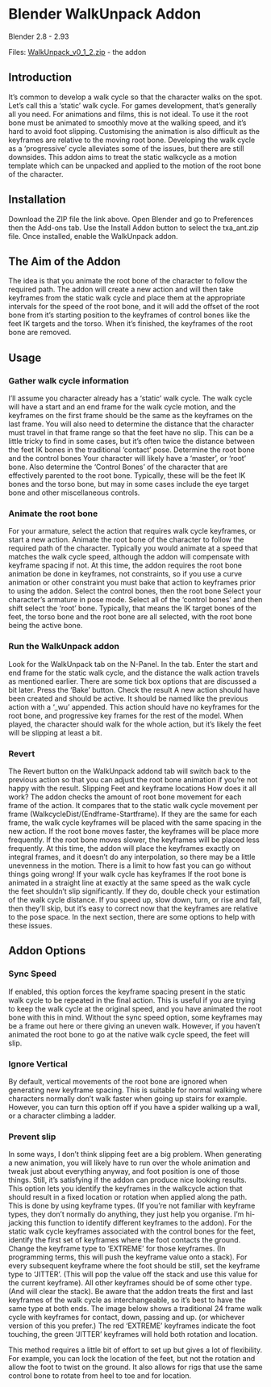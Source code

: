 # Blender WalkUnpack Addon

Blender 2.8 - 2.93

Files:
[WalkUnpack_v0_1_2.zip](https://github.com/nerk987/WalkUnpack/releases/download/v0.1.2/WalkUnpack_v0_1_2.zip) - the addon


## Introduction

It’s common to develop a walk cycle so that the character walks on the spot. Let’s call this a ‘static’ walk cycle. For games development, that’s generally all you need. For animations and films, this is not ideal. To use it the root bone must be animated to smoothly move at the walking speed, and it’s hard to avoid foot slipping. Customising the animation is also difficult as the keyframes are relative to the moving root bone.
Developing the walk cycle as a ‘progressive’ cycle alleviates some of the issues, but there are still downsides.
This addon aims to treat the static walkcycle as a motion template which can be unpacked and applied to the motion of the root bone of the character.

## Installation

Download the ZIP file the link above. Open Blender and go to Preferences then the Add-ons tab.
Use the Install Addon button to select the txa_ant.zip file. Once installed, enable the WalkUnpack addon.
## The Aim of the Addon
The idea is that you animate the root bone of the character to follow the required path. The addon will create a new action and will then take keyframes from the static walk cycle and place them at the appropriate intervals for the speed of the root bone, and it will add the offset of the root bone from it’s starting position to the keyframes of control bones like the feet IK targets and the torso. When it’s finished, the keyframes of the root bone are removed.

## Usage

### Gather walk cycle information
I’ll assume you character already has a ‘static’ walk cycle. The walk cycle will have a start and an end frame for the walk cycle motion, and the keyframes on the first frame should be the same as the keyframes on the last frame. You will also need to determine the distance that the character must travel in that frame range so that the feet have no slip. This can be a little tricky to find in some cases, but it’s often twice the distance between the feet IK bones in the traditional ‘contact’ pose.
Determine the root bone and the control bones
Your character will likely have a ‘master’, or ‘root’ bone. Also determine the ‘Control Bones’ of the character that are effectively parented to the root bone. Typically, these will be the feet IK bones and the torso bone, but may in some cases include the eye target bone and other miscellaneous controls. 
### Animate the root bone
For your armature, select the action that requires walk cycle keyframes, or start a new action. Animate the root bone of the character to follow the required path of the character. Typically you would animate at a speed that matches the walk cycle speed, although the addon will compensate with keyframe spacing if not. At this time, the addon requires the root bone animation be done in keyframes, not constraints, so if you use a curve animation or other constraint you must bake that action to keyframes prior to using the addon.
Select the control bones, then the root bone
Select your character’s armature in pose mode. Select all of the ‘control bones’ and then shift select the ‘root’ bone. Typically, that means the IK target bones of the feet, the torso bone and the root bone are all selected, with the root bone being the active bone.
### Run the WalkUnpack addon 
Look for the WalkUnpack tab on the N-Panel. In the tab. Enter the start and end frame for the static walk cycle, and the distance the walk action travels as mentioned earlier.
There are some tick box options that are discussed a bit later. Press the ‘Bake’ button.
Check the result
A new action should have been created and should be active. It should be named like the previous action with a ‘_wu’ appended. This action should have no keyframes for the root bone, and progressive key frames for the rest of the model. When played, the character should walk for the whole action, but it’s likely the feet will be slipping at least a bit.
### Revert
The Revert button on the WalkUnpack addond tab will switch back to the previous action so that you can adjust the root bone animation if you’re not happy with the result.
Slipping Feet and keyframe locations
How does it all work? The addon checks the amount of root bone movement for each frame of the action. It compares that to the static walk cycle movement per frame (WalkcycleDist/(Endframe-Startframe). If they are the same for each frame, the walk cycle keyframes will be placed with the same spacing in the new action. If the root bone moves faster, the keyframes will be place more frequently. If the root bone moves slower, the keyframes will be placed less frequently.
At this time, the addon will place the keyframes exactly on integral frames, and it doesn’t do any interpolation, so there may be a little unevenness in the motion. There is a limit to how fast you can go without things going wrong! If your walk cycle has keyframes
If the root bone is animated in a straight line at exactly at the same speed as the walk cycle the feet shouldn’t slip significantly. If they do, double check your estimation of the walk cycle distance. If you speed up, slow down, turn, or rise and fall, then they’ll skip, but it’s easy to correct now that the keyframes are relative to the pose space. In the next section, there are some options to help with these issues.
## Addon Options
### Sync Speed
If enabled, this option forces the keyframe spacing present in the static walk cycle to be repeated in the final action.
This is useful if you are trying to keep the walk cycle at the original speed, and you have animated the root bone with this in mind. Without the sync speed option, some keyframes may be a frame out here or there giving an uneven walk. However, if you haven’t animated the root bone to go at the native walk cycle speed, the feet will slip.
### Ignore Vertical
By default, vertical movements of the root bone are ignored when generating new keyframe spacing. This is suitable for normal walking where characters normally don’t walk faster when going up stairs for example. However, you can turn this option off if you have a spider walking up a wall, or a character climbing a ladder.
### Prevent slip
In some ways, I don’t think slipping feet are a big problem. When generating a new animation, you will likely have to run over the whole animation and tweak just about everything anyway, and foot position is one of those things. Still, it’s satisfying if the addon can produce nice looking results.
This option lets you identify the keyframes in the walkcycle action that should result in a fixed location or rotation when applied along the path. This is done by using keyframe types. (If you’re not familiar with keyframe types, they don’t normally do anything, they just help you organise. I’m hi-jacking this function to identify different keyframes to the addon).
For the static walk cycle keyframes associated with the control bones for the feet, identify the first set of keyframes where the foot contacts the ground. Change the keyframe type to ‘EXTREME’ for those keyframes. (In programming terms, this will push the keyframe value onto a stack). For every subsequent keyframe where the foot should be still, set the keyframe type to ‘JITTER’. (This will pop the value off the stack and use this value for the current keyframe). All other keyframes should be of some other type. (And will clear the stack). Be aware that the addon treats the first and last keyframes of the walk cycle as interchangeable, so it’s best to have the same type at both ends.
The image below shows a traditional 24 frame walk cycle with keyframes for contact, down, passing and up. (or whichever version of this you prefer.) The red ‘EXTREME’ keyframes indicate the foot touching, the green ‘JITTER’ keyframes will hold both rotation and location.

This method requires a little bit of effort to set up but gives a lot of flexibility. For example, you can lock the location of the feet, but not the rotation and allow the foot to twist on the ground. It also allows for rigs that use the same control bone to rotate from heel to toe and for location.
